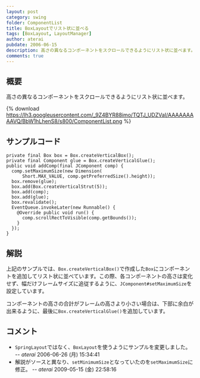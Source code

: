 ```yaml
---
layout: post
category: swing
folder: ComponentList
title: BoxLayoutでリスト状に並べる
tags: [BoxLayout, LayoutManager]
author: aterai
pubdate: 2006-06-15
description: 高さの異なるコンポーネントをスクロールできるようにリスト状に並べます。
comments: true
---
```

## 概要
高さの異なるコンポーネントをスクロールできるようにリスト状に並べます。

{% download https://lh3.googleusercontent.com/_9Z4BYR88imo/TQTJ_UDZVaI/AAAAAAAAAVQ/BbW1hLhenS8/s800/ComponentList.png %}

## サンプルコード
<pre class="prettyprint"><code>private final Box box = Box.createVerticalBox();
private final Component glue = Box.createVerticalGlue();
public void addComp(final JComponent comp) {
  comp.setMaximumSize(new Dimension(
      Short.MAX_VALUE, comp.getPreferredSize().height));
  box.remove(glue);
  box.add(Box.createVerticalStrut(5));
  box.add(comp);
  box.add(glue);
  box.revalidate();
  EventQueue.invokeLater(new Runnable() {
    @Override public void run() {
      comp.scrollRectToVisible(comp.getBounds());
    }
  });
}
</code></pre>

## 解説
上記のサンプルでは、`Box.createVerticalBox()`で作成した`Box`にコンポーネントを追加してリスト状に並べています。この際、各コンポーネントの高さは変化せず、幅だけフレームサイズに追従するように、`JComponent#setMaximumSize`を設定しています。

コンポーネントの高さの合計がフレームの高さより小さい場合は、下部に余白が出来るように、最後に`Box.createVerticalGlue()`を追加しています。


## コメント
- `SpringLayout`ではなく、`BoxLayout`を使うようにサンプルを変更しました。 -- *aterai* 2006-06-26 (月) 15:34:41
- 解説がソースと異なり、`setMinimumSize`となっていたのを`setMaximumSize`に修正。 -- *aterai* 2009-05-15 (金) 22:58:16

<!-- dummy comment line for breaking list -->
